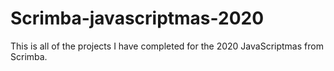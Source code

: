 # Scrimba-javascriptmas-2020
This is all of the projects I have completed for the 2020 JavaScriptmas from Scrimba.
